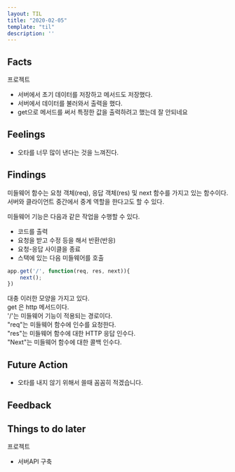 ```yaml
---
layout: TIL
title: "2020-02-05"
template: "til"
description: ''
---
```


## Facts

프로젝트

- 서버에서 초기 데이터를 저장하고 메서드도 저장했다.  
- 서버에서 데이터를 불러와서 출력을 했다.  
- get으로 메서드를 써서 특정한 값을 출력하려고 했는데 잘 안되네요

## Feelings

- 오타를 너무 많이 낸다는 것을 느껴진다.

## Findings

미들웨어 함수는 요청 객체(req), 응답 객체(res) 및 next 함수를 가지고 있는 함수이다. 서버와 클라이언트 중간에서 중계 역할을 한다고도 할 수 있다.

미들웨어 기능은 다음과 같은 작업을 수행할 수 있다.

- 코드를 출력
- 요청을 받고 수정 등을 해서 반환(반응)
- 요청-응답 사이클을 종료
- 스택에 있는 다음 미들웨어를 호출

```javascript
app.get('/', function(req, res, next)){
    next();
})
```

대충 이러한 모양을 가지고 있다.  
get 은 http 메서드이다.  
'/'는 미들웨어 기능이 적용되는 경로이다.  
&quot;req&quot;는 미들웨어 함수에 인수를 요청한다.  
&quot;res&quot;는 미들웨어 함수에 대한 HTTP 응답 인수다.  
&quot;Next&quot;는 미들웨어 함수에 대한 콜백 인수다. 

## Future Action

- 오타를 내지 않기 위해서 쓸때 꼼꼼히 적겠습니다.

## Feedback

## Things to do later

프로젝트

- 서버API 구축
